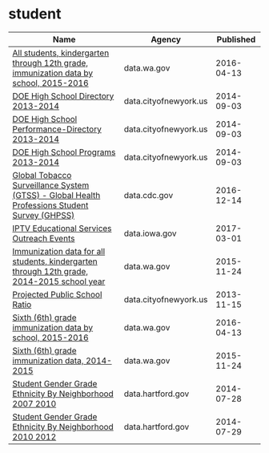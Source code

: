 # student

Name | Agency | Published
---- | ---- | ---------
[All students, kindergarten through 12th grade, immunization data by school, 2015-2016](../datasets/ie96-cgrn.md) | data.wa.gov | 2016-04-13
[DOE High School Directory 2013-2014](../datasets/u553-m549.md) | data.cityofnewyork.us | 2014-09-03
[DOE High School Performance-Directory 2013-2014](../datasets/42et-jh9v.md) | data.cityofnewyork.us | 2014-09-03
[DOE High School Programs 2013-2014](../datasets/i9pf-sj7c.md) | data.cityofnewyork.us | 2014-09-03
[Global Tobacco Surveillance System (GTSS) - Global Health Professions Student Survey (GHPSS)](../datasets/x6ag-8y7r.md) | data.cdc.gov | 2016-12-14
[IPTV Educational Services Outreach Events](../datasets/tfim-i7dt.md) | data.iowa.gov | 2017-03-01
[Immunization data for all students, kindergarten through 12th grade, 2014-2015 school year](../datasets/i89p-imif.md) | data.wa.gov | 2015-11-24
[Projected Public School Ratio](../datasets/n7ta-pz8k.md) | data.cityofnewyork.us | 2013-11-15
[Sixth (6th) grade immunization data by school, 2015-2016](../datasets/9vf7-7een.md) | data.wa.gov | 2016-04-13
[Sixth (6th) grade immunization data, 2014-2015](../datasets/mgne-w2kv.md) | data.wa.gov | 2015-11-24
[Student Gender Grade Ethnicity By Neighborhood 2007 2010](../datasets/4yft-euy9.md) | data.hartford.gov | 2014-07-28
[Student Gender Grade Ethnicity By Neighborhood 2010 2012](../datasets/trq4-age5.md) | data.hartford.gov | 2014-07-29

